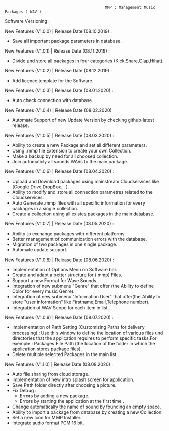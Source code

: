                                                 MMP : Management Music Packages ( WAV )

Software Versioning :

New Features (V1.0.0) | Release Date (08.10.2019) :

- Save all important package parameters in database.

New Features (V1.0.1) | Release Date (08.11.2019) :

- Divide and store all packages in four categories (Kick,Snare,Clap,Hihat). 

New Features (V1.0.2) | Release Date (08.12.2019) :
- Add licence template for the Software.

New Features (V1.0.3) | Release Date (08.01.2020) :

- Auto check connection with database.

New Features (V1.0.4) | Release Date (08.02.2020)
- Automate Support of new Update Version by checking github latest release.
 
New Features (V1.0.5) | Release Date (08.03.2020) :

- Ability to create a new Package and set all different parameters.
- Using .mmp file  Extension to create your own Collection.
- Make a backup by need for all choosed collection.
- Join automaticly all sounds WAVs to the main package.
 
New Features (V1.0.6) | Release Date (08.04.2020) :

- Upload and Download packages using mainstream Cloudservices like (Google Drive,DropBox... ).
- Ability to modify and store all connection parametres related to the Cloudservices.
- Auto Generate .mmp files with all specific information for every packages in a single collection.
- Create a collection using all existes packages in the main database.

New Features (V1.0.7) | Release Date (08.05.2020) :

- Ability to exchange packages with different platforms.
- Better management of communication errors with the database.
- Migration  of two packages in one single package.
- Automate update support.

New Features (V1.0.8) | Release Date (08.06.2020) :

- Implementation of Options Menu on Software bar.
- Create and adapt a better structure for (.mmp) Files.
- Support a new Format for Wave Sounds.
- Integration of new submenu "Genre" that offer (the Ability to define Color for every music Genre).
- Integration of new submenu "Information User" that offer(the Ability to store "user information" like  Firstname,Email,Telephone number).
- Integration of WAV Scope for each item in list.

New Features (V1.0.9) | Release Date (08.07.2020) :

- Implementation of Path Setting (Customizing Paths for delivery processing) : 
Use this window to define the location of various files und directories that the application requires to perform specific tasks.For exemple : Packages File Path (the location of the folder in which the application stores package files).
- Delete multiple selected Packages in the main list .

New Features (V1.1.0) | Release Date (08.08.2020) :
- Auto file sharing from cloud storage.
- Implementation of new intro splash screen for application.
- Save Path folder directly after choosing a picture.
- Fix Debug : 
  + Errors by adding a new package.
  + Errors by starting the application at the first time .
- Change automatically the name of sound by founding an empty space.
- Ability to import a package from database by creating a new Collection.
- Set a new Icon for MMP Installer. 
- Integrate audio format PCM 16 bit.




